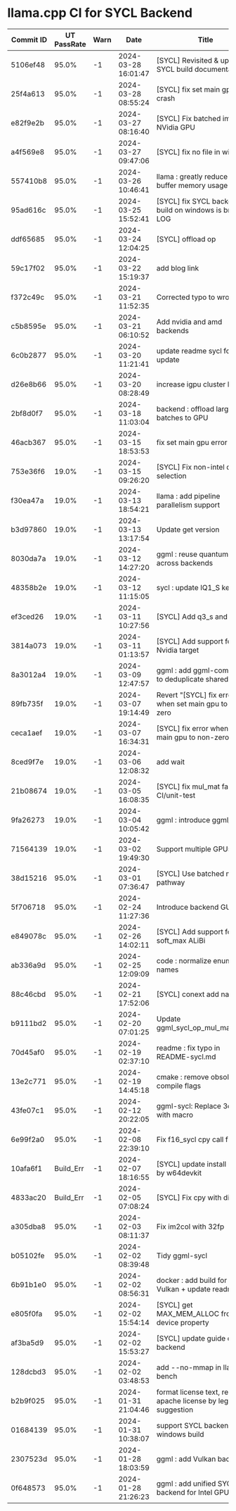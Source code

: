 # llama.cpp CI for SYCL Backend

|Commit ID|UT PassRate|Warn|Date|Title|Author|Log|
|-|-|-|-|-|-|-|
| 5106ef48|95.0%|-1|2024-03-28 16:01:47|[SYCL] Revisited & updated SYCL build documentation|Ouadie EL FAROUKI|
| 25f4a613|95.0%|-1|2024-03-28 08:55:24|[SYCL] fix set main gpu crash|Neo Zhang Jianyu|
| e82f9e2b|95.0%|-1|2024-03-27 08:16:40|[SYCL] Fix batched impl for NVidia GPU|AidanBeltonS|
| a4f569e8|95.0%|-1|2024-03-27 09:47:06|[SYCL] fix no file in win rel|Neo Zhang Jianyu|
| 557410b8|95.0%|-1|2024-03-26 10:46:41|llama : greatly reduce output buffer memory usage|compilade|
| 95ad616c|95.0%|-1|2024-03-25 15:52:41|[SYCL] fix SYCL backend build on windows is break by LOG|Neo Zhang Jianyu|
| ddf65685|95.0%|-1|2024-03-24 12:04:25|[SYCL] offload op|Meng, Hengyu|
| 59c17f02|95.0%|-1|2024-03-22 15:19:37|add blog link|Neo Zhang Jianyu|
| f372c49c|95.0%|-1|2024-03-21 11:52:35|Corrected typo to wrong file|semidark|
| c5b8595e|95.0%|-1|2024-03-21 06:10:52|Add nvidia and amd backends|AidanBeltonS|
| 6c0b2877|95.0%|-1|2024-03-20 11:21:41|update readme sycl for new update|Neo Zhang Jianyu|
| d26e8b66|95.0%|-1|2024-03-20 08:28:49|increase igpu cluster limit|Abhilash Majumder|
| 2bf8d0f7|95.0%|-1|2024-03-18 11:03:04|backend : offload large batches to GPU|slaren|
| 46acb367|95.0%|-1|2024-03-15 18:53:53|fix set main gpu error|Neo Zhang Jianyu|
| 753e36f6|19.0%|-1|2024-03-15 09:26:20|[SYCL] Fix non-intel device selection|AidanBeltonS|
| f30ea47a|19.0%|-1|2024-03-13 18:54:21|llama : add pipeline parallelism support|slaren|
| b3d97860|19.0%|-1|2024-03-13 13:17:54|Update get version|AidanBeltonS|
| 8030da7a|19.0%|-1|2024-03-12 14:27:20|ggml : reuse quantum structs across backends|Georgi Gerganov|
| 48358b2e|19.0%|-1|2024-03-12 11:15:05|sycl : update IQ1_S kernels|Georgi Gerganov|
| ef3ced26|19.0%|-1|2024-03-11 10:27:56|[SYCL] Add q3_s and q1_s|Abhilash Majumder|
| 3814a073|19.0%|-1|2024-03-11 01:13:57|[SYCL] Add support for SYCL Nvidia target|AidanBeltonS|
| 8a3012a4|19.0%|-1|2024-03-09 12:47:57|ggml : add ggml-common.h to deduplicate shared code|Georgi Gerganov|
| 89fb735f|19.0%|-1|2024-03-07 19:14:49|Revert "[SYCL] fix error when set main gpu to non-zero|Neo Zhang Jianyu|
| ceca1aef|19.0%|-1|2024-03-07 16:34:31|[SYCL] fix error when set main gpu to non-zero|Neo Zhang Jianyu|
| 8ced9f7e|19.0%|-1|2024-03-06 12:08:32|add wait|Neo Zhang Jianyu|
| 21b08674|19.0%|-1|2024-03-05 16:08:35|[SYCL] fix mul_mat fault in CI/unit-test|Neo Zhang Jianyu|
| 9fa26273|19.0%|-1|2024-03-04 10:05:42|ggml : introduce ggml_status|Michael Podvitskiy|
| 71564139|19.0%|-1|2024-03-02 19:49:30|Support multiple GPUs|Neo Zhang Jianyu|
| 38d15216|95.0%|-1|2024-03-01 07:36:47|[SYCL] Use batched mul_mat pathway|AidanBeltonS|
| 5f706718|95.0%|-1|2024-02-24 11:27:36|Introduce backend GUIDs|UEXTM.com|
| e849078c|95.0%|-1|2024-02-26 14:02:11|[SYCL] Add support for soft_max ALiBi|AidanBeltonS|
| ab336a9d|95.0%|-1|2024-02-25 12:09:09|code : normalize enum names|Georgi Gerganov|
| 88c46cbd|95.0%|-1|2024-02-21 17:52:06|[SYCL] conext add name|Meng, Hengyu|
| b9111bd2|95.0%|-1|2024-02-20 07:01:25|Update ggml_sycl_op_mul_mat_vec_q|AidanBeltonS|
| 70d45af0|95.0%|-1|2024-02-19 02:37:10|readme : fix typo in README-sycl.md|valiray|
| 13e2c771|95.0%|-1|2024-02-19 14:45:18|cmake : remove obsolete sycl compile flags|Abhilash Majumder|
| 43fe07c1|95.0%|-1|2024-02-12 20:22:05|ggml-sycl: Replace 3d ops with macro|Abhilash Majumder|
| 6e99f2a0|95.0%|-1|2024-02-08 22:39:10|Fix f16_sycl cpy call from Arc|Abhilash Majumder|
| 10afa6f1|Build_Err|-1|2024-02-07 18:16:55|[SYCL] update install make by w64devkit|Neo Zhang Jianyu|
| 4833ac20|Build_Err|-1|2024-02-05 07:08:24|[SYCL] Fix cpy with dims of 3|AidanBeltonS|
| a305dba8|95.0%|-1|2024-02-03 08:11:37|Fix im2col with 32fp|AidanBeltonS|
| b05102fe|95.0%|-1|2024-02-02 08:39:48|Tidy ggml-sycl|AidanBeltonS|
| 6b91b1e0|95.0%|-1|2024-02-02 08:56:31|docker : add build for SYCL, Vulkan + update readme|Xuan Son Nguyen|
| e805f0fa|95.0%|-1|2024-02-02 15:54:14|[SYCL] get MAX_MEM_ALLOC from device property|Meng, Hengyu|
| af3ba5d9|95.0%|-1|2024-02-02 15:53:27|[SYCL] update guide of SYCL backend|Neo Zhang Jianyu|
| 128dcbd3|95.0%|-1|2024-02-02 03:48:53|add --no-mmap in llama-bench|Neo Zhang Jianyu|
| b2b9f025|95.0%|-1|2024-01-31 21:04:46|format license text, restore apache license by legal suggestion|Neo Zhang Jianyu|
| 01684139|95.0%|-1|2024-01-31 10:38:07|support SYCL backend windows build|Neo Zhang Jianyu|
| 2307523d|95.0%|-1|2024-01-28 18:03:59|ggml : add Vulkan backend|0cc4m|
| 0f648573|95.0%|-1|2024-01-28 21:26:23|ggml : add unified SYCL backend for Intel GPUs|Abhilash Majumder|
